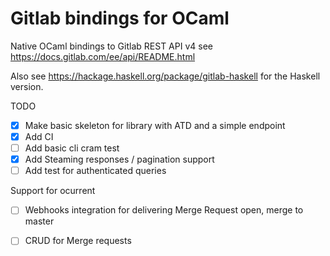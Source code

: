 Gitlab bindings for OCaml
==========

Native OCaml bindings to Gitlab REST API v4 see https://docs.gitlab.com/ee/api/README.html

Also see https://hackage.haskell.org/package/gitlab-haskell for the Haskell version.

TODO

   * [x] Make basic skeleton for library with ATD and a simple endpoint
   * [x] Add CI 
   * [ ] Add basic cli cram test
   * [X] Add Steaming responses / pagination support
   * [ ] Add test for authenticated queries

Support for ocurrent

   * [ ] Webhooks integration for delivering Merge Request open, merge to master
   * [ ] CRUD for Merge requests 


